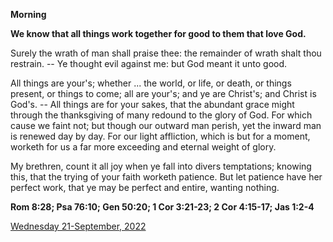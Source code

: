 **Morning**

**We know that all things work together for good to them that love God.**
 
Surely the wrath of man shall praise thee: the remainder of wrath shalt thou restrain. -- Ye thought evil against me: but God meant it unto good.
 
All things are your's; whether ... the world, or life, or death, or things present, or things to come; all are your's; and ye are Christ's; and Christ is God's. -- All things are for your sakes, that the abundant grace might through the thanksgiving of many redound to the glory of God. For which cause we faint not; but though our outward man perish, yet the inward man is renewed day by day. For our light affliction, which is but for a moment, worketh for us a far more exceeding and eternal weight of glory.
 
My brethren, count it all joy when ye fall into divers temptations; knowing this, that the trying of your faith worketh patience. But let patience have her perfect work, that ye may be perfect and entire, wanting nothing.  

**Rom 8:28; Psa 76:10; Gen 50:20; 1 Cor 3:21-23; 2 Cor 4:15-17; Jas 1:2-4**

[Wednesday 21-September, 2022](https://t.me/daily_light)
